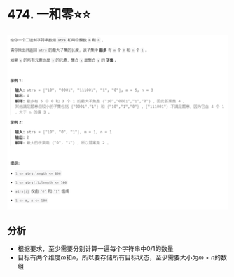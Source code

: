 # 474. 一和零⭐⭐

![](../../../_static/leetcode/lc474_01.png)

## 分析

* 根据要求，至少需要分别计算一遍每个字符串中$0/1$的数量
* 目标有两个维度$m$和$n$，所以要存储所有目标状态，至少需要大小为$m \times n$的数组
